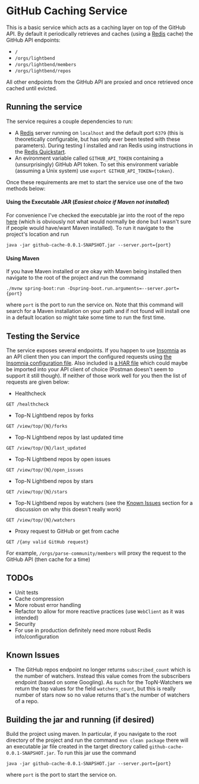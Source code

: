 # GitHub Caching Service
This is a basic service which acts as a caching layer on top of the GitHub API. By default it periodically retrieves
and caches (using a [Redis](https://redis.io/) cache) the GitHub API endpoints:
- `/`
- `/orgs/lightbend`
- `/orgs/lightbend/members`
- `/orgs/lightbend/repos`

All other endpoints from the GitHub API are proxied and once retrieved once cached until evicted.

## Running the service
The service requires a couple dependencies to run:
- A [Redis](https://redis.io/) server running on `localhost` and the default port `6379` (this is theoretically configurable, but has only 
ever been tested with these parameters). 
During testing I installed and ran Redis using instructions in the [Redis Quickstart](https://redis.io/topics/quickstart). 
- An evironment variable called `GITHUB_API_TOKEN` containing a (unsurprisingly) GitHub API token. To set this environment
variable (assuming a Unix system) use `export GITHUB_API_TOKEN={token}`.

Once these requirements are met to start the service use one of the two methods below:
#### Using the Executable JAR (***Easiest choice if Maven not installed***)
For convenience I've checked the executable jar into the root of the repo [here](github-cache-0.0.1-SNAPSHOT.jar) (which is
obviously not what would normally be done but I wasn't sure if people would have/want Maven installed).
To run it navigate to the project's location and run
```
java -jar github-cache-0.0.1-SNAPSHOT.jar --server.port={port}
```

#### Using Maven
If you have Maven installed or are okay with Maven being installed then navigate to the root of the project and run the command
```
./mvnw spring-boot:run -Dspring-boot.run.arguments=--server.port={port}
```
where `port` is the port to run the service on. Note that this command will search for a Maven installation
on your path and if not found will install one in a default location so might take some time to run the first
time.

## Testing the Service
The service exposes several endpoints. If you happen to use  [Insomnia](https://insomnia.rest/) as an API client then
you can import the configured requests using [the Insomnia configuration file](GitHubCache-Insomnia-Config.json). Also
included is [a HAR file](GitHubCache-Config.har) which could maybe be imported into your API client of choice (Postman
doesn't seem to support it still though). If neither of those work well for you then the list of requests are given below:
- Healthcheck
```
GET /healthcheck
```

- Top-N Lightbend repos by forks
```
GET /view/top/{N}/forks
```

- Top-N Lightbend repos by last updated time
```
GET /view/top/{N}/last_updated
```

- Top-N Lightbend repos by open issues
```
GET /view/top/{N}/open_issues
```

- Top-N Lightbend repos by stars
```
GET /view/top/{N}/stars
```

- Top-N Lightbend repos by watchers (see the [Known Issues](#known-issues) section for a discussion on why this 
doesn't really work)
```
GET /view/top/{N}/watchers
```

- Proxy request to GitHub or get from cache
```
GET /{any valid GitHub request}
```
For example, `/orgs/parse-community/members` will proxy the request to the GitHub API (then cache for a time) 

## TODOs
- Unit tests
- Cache compression
- More robust error handling
- Refactor to allow for more reactive practices (use `WebClient` as it was intended)
- Security
- For use in production definitely need more robust Redis info/configuration

## Known Issues
- The GitHub repos endpoint no longer returns `subscribed_count` which is the number of watchers. Instead this
value comes from the subscribers endpoint (based on some Googling). As such for the TopN-Watchers we return the top values for
the field `watchers_count`, but this is really number of stars now so no value returns that's the number
of watchers of a repo.

## Building the jar and running (if desired)
Build the project using maven. In particular, if you navigate to the root directory of the project and
run the command `mvn clean package` there will an executable jar file created in the target directory
called `github-cache-0.0.1-SNAPSHOT.jar`. To run this jar use the command
```
java -jar github-cache-0.0.1-SNAPSHOT.jar --server.port={port}
```
where `port` is the port to start the service on.